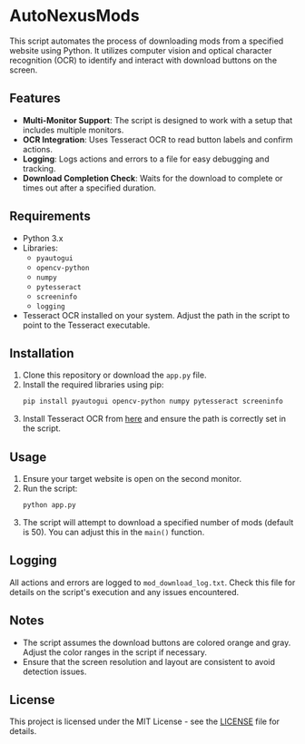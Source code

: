 # AutoNexusMods

This script automates the process of downloading mods from a specified website using Python. It utilizes computer vision and optical character recognition (OCR) to identify and interact with download buttons on the screen.

## Features

- **Multi-Monitor Support**: The script is designed to work with a setup that includes multiple monitors.
- **OCR Integration**: Uses Tesseract OCR to read button labels and confirm actions.
- **Logging**: Logs actions and errors to a file for easy debugging and tracking.
- **Download Completion Check**: Waits for the download to complete or times out after a specified duration.

## Requirements

- Python 3.x
- Libraries:
  - `pyautogui`
  - `opencv-python`
  - `numpy`
  - `pytesseract`
  - `screeninfo`
  - `logging`
- Tesseract OCR installed on your system. Adjust the path in the script to point to the Tesseract executable.

## Installation

1. Clone this repository or download the `app.py` file.
2. Install the required libraries using pip:
   ```bash
   pip install pyautogui opencv-python numpy pytesseract screeninfo
   ```
3. Install Tesseract OCR from [here](https://github.com/tesseract-ocr/tesseract) and ensure the path is correctly set in the script.

## Usage

1. Ensure your target website is open on the second monitor.
2. Run the script:
   ```bash
   python app.py
   ```
3. The script will attempt to download a specified number of mods (default is 50). You can adjust this in the `main()` function.

## Logging

All actions and errors are logged to `mod_download_log.txt`. Check this file for details on the script's execution and any issues encountered.

## Notes

- The script assumes the download buttons are colored orange and gray. Adjust the color ranges in the script if necessary.
- Ensure that the screen resolution and layout are consistent to avoid detection issues.

## License

This project is licensed under the MIT License - see the [LICENSE](LICENSE) file for details.
